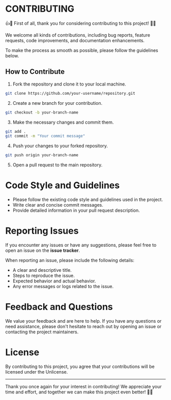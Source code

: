 # CONTRIBUTING

👍🎉 First of all, thank you for considering contributing to this project! 👏👏

We welcome all kinds of contributions, including bug reports, feature requests, code improvements, and documentation enhancements.

To make the process as smooth as possible, please follow the guidelines below.


## How to Contribute

1. Fork the repository and clone it to your local machine.

```bash
git clone https://github.com/your-username/repository.git
```

2. Create a new branch for your contribution.

```bash
git checkout -b your-branch-name
```

3. Make the necessary changes and commit them.

```bash
git add .
git commit -m "Your commit message"
```

4. Push your changes to your forked repository.

```bash
git push origin your-branch-name
```

5. Open a pull request to the main repository.


# Code Style and Guidelines

* Please follow the existing code style and guidelines used in the project.
* Write clear and concise commit messages.
* Provide detailed information in your pull request description.


# Reporting Issues

If you encounter any issues or have any suggestions, please feel free to open an issue on the **issue tracker**.

When reporting an issue, please include the following details:

* A clear and descriptive title.
* Steps to reproduce the issue.
* Expected behavior and actual behavior.
* Any error messages or logs related to the issue.


# Feedback and Questions

We value your feedback and are here to help. If you have any questions or need assistance, please don't hesitate to reach out by opening an issue or contacting the project maintainers.


# License

By contributing to this project, you agree that your contributions will be licensed under the Unlicense.


---

Thank you once again for your interest in contributing! We appreciate your time and effort, and together we can make this project even better! 🚀🌟

